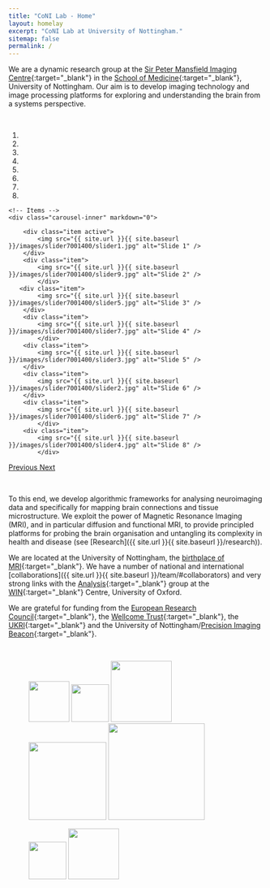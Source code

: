 ```yaml
---
title: "CoNI Lab - Home"
layout: homelay
excerpt: "CoNI Lab at University of Nottingham."
sitemap: false
permalink: /
---
```


We are a dynamic research group at the [Sir Peter Mansfield Imaging Centre](https://www.nottingham.ac.uk/research/groups/spmic/index.aspx){:target="_blank"} in the
[School of Medicine](https://www.nottingham.ac.uk/medicine/){:target="_blank"}, University of Nottingham. Our aim is to develop
imaging technology and image processing platforms for exploring and understanding the brain from a systems perspective.

<p> &nbsp; </p>

<div markdown="0" id="carousel" class="carousel slide" data-ride="carousel" data-interval="5000" data-pause="hover" >
    <!-- Menu -->
    <ol class="carousel-indicators">
        <li data-target="#carousel" data-slide-to="0" class="active"></li>
        <li data-target="#carousel" data-slide-to="1"></li>
        <li data-target="#carousel" data-slide-to="2"></li>
        <li data-target="#carousel" data-slide-to="3"></li>
        <li data-target="#carousel" data-slide-to="4"></li>
        <li data-target="#carousel" data-slide-to="5"></li>
        <li data-target="#carousel" data-slide-to="6"></li>
	    <li data-target="#carousel" data-slide-to="7"></li>
    </ol>

    <!-- Items -->
    <div class="carousel-inner" markdown="0">

        <div class="item active">
            <img src="{{ site.url }}{{ site.baseurl }}/images/slider7001400/slider1.jpg" alt="Slide 1" />
        </div>
        <div class="item">
            <img src="{{ site.url }}{{ site.baseurl }}/images/slider7001400/slider9.jpg" alt="Slide 2" />
			</div>
	   <div class="item">
            <img src="{{ site.url }}{{ site.baseurl }}/images/slider7001400/slider5.jpg" alt="Slide 3" />
        </div>
        <div class="item">
            <img src="{{ site.url }}{{ site.baseurl }}/images/slider7001400/slider7.jpg" alt="Slide 4" />
			</div>
		<div class="item">
            <img src="{{ site.url }}{{ site.baseurl }}/images/slider7001400/slider3.jpg" alt="Slide 5" />
        </div>
        <div class="item">
            <img src="{{ site.url }}{{ site.baseurl }}/images/slider7001400/slider2.jpg" alt="Slide 6" />
        </div>
        <div class="item">
            <img src="{{ site.url }}{{ site.baseurl }}/images/slider7001400/slider6.jpg" alt="Slide 7" />
			</div>
		<div class="item">
            <img src="{{ site.url }}{{ site.baseurl }}/images/slider7001400/slider4.jpg" alt="Slide 8" />
			</div>
</div>
  <a class="left carousel-control" href="#carousel" role="button" data-slide="prev">
    <span class="glyphicon glyphicon-chevron-left" aria-hidden="true"></span>
    <span class="sr-only">Previous</span>
  </a>
  <a class="right carousel-control" href="#carousel" role="button" data-slide="next">
    <span class="glyphicon glyphicon-chevron-right" aria-hidden="true"></span>
    <span class="sr-only">Next</span>
  </a>
</div>

<p> &nbsp; </p>


To this end, we develop algorithmic frameworks for analysing
neuroimaging data and specifically for mapping brain connections and
tissue microstructure. We exploit the power of Magnetic Resonance Imaging (MRI), and
in particular diffusion and functional MRI, to provide principled
platforms for probing the brain organisation and untangling its complexity in health and disease (see [Research]({{ site.url }}{{ site.baseurl }}/research)).

We are located at the University of Nottingham, the [birthplace of MRI](https://en.wikipedia.org/wiki/Peter_Mansfield){:target="_blank"}. We
have a number of national and international [collaborations]({{ site.url }}{{ site.baseurl }}/team/#collaborators)  and very
strong links with the [Analysis](https://www.win.ox.ac.uk/research/analysis-research){:target="_blank"} group at the [WIN](https://www.win.ox.ac.uk){:target="_blank"} Centre, University of
Oxford.

We are grateful for funding from the [European Research Council](https://erc.europa.eu/){:target="_blank"}, the
[Wellcome Trust](https://wellcome.ac.uk){:target="_blank"}, the [UKRI](https://www.ukri.org){:target="_blank"} and the University of Nottingham/[Precision Imaging Beacon](https://www.nottingham.ac.uk/research/beacons-of-excellence/precision-imaging/precision-imaging.aspx){:target="_blank"}.

<p> &nbsp; </p>

<div markdown="1" class="center">
<figure class="fourth">
  <img src="{{ site.url }}{{ site.baseurl }}/images/logopic/Logo_ERC.jpg" style="width: 80px">
  <img src="{{ site.url }}{{ site.baseurl }}/images/logopic/Logo_WT.jpg" style="width: 74px">
  <img src="{{ site.url }}{{ site.baseurl }}/images/logopic/Logo_EPSRC.jpg" style="width: 120px">
  <img src="{{ site.url }}{{ site.baseurl }}/images/logopic/Logo_MRC.jpg" style="width: 153px">
  <img src="{{ site.url }}{{ site.baseurl }}/images/logopic/Logo_SPMIC.jpg" style="width: 190px">
</figure>
</div>

<div markdown="1" class="center">
<figure class="fourth">
 <img src="{{ site.url }}{{ site.baseurl }}/images/logopic/Logo_NIH.jpg" style="width: 74px">
 <img src="{{ site.url }}{{ site.baseurl }}/images/logopic/Logo_BRAIN.jpg" style="width: 100px">
</figure>
</div>

<p> &nbsp; </p>

